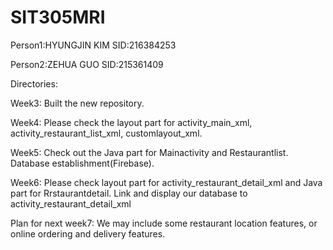 # SIT305MRI
Person1:HYUNGJIN KIM
SID:216384253

Person2:ZEHUA GUO
SID:215361409

Directories:

Week3: Built the new repository.

Week4: Please check the layout part for activity_main_xml, activity_restaurant_list_xml, customlayout_xml.

Week5: Check out the Java part for Mainactivity and Restaurantlist. Database establishment(Firebase).

Week6: Please check layout part for activity_restaurant_detail_xml and Java part for Rrstaurantdetail. Link and display our database to activity_restaurant_detail_xml

Plan for next week7:
  We may include some restaurant location features, or online ordering and delivery features.

